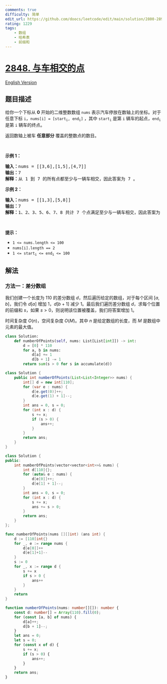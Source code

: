 ```yaml
---
comments: true
difficulty: 简单
edit_url: https://github.com/doocs/leetcode/edit/main/solution/2800-2899/2848.Points%20That%20Intersect%20With%20Cars/README.md
rating: 1229
tags:
    - 数组
    - 哈希表
    - 前缀和
---
```


# [2848. 与车相交的点](https://leetcode.cn/problems/points-that-intersect-with-cars)

[English Version](/solution/2800-2899/2848.Points%20That%20Intersect%20With%20Cars/README_EN.md)

## 题目描述

<!-- 这里写题目描述 -->

<p>给你一个下标从 <strong>0</strong> 开始的二维整数数组 <code>nums</code> 表示汽车停放在数轴上的坐标。对于任意下标 <code>i</code>，<code>nums[i] = [start<sub>i</sub>, end<sub>i</sub>]</code> ，其中 <code>start<sub>i</sub></code> 是第 <code>i</code> 辆车的起点，<code>end<sub>i</sub></code> 是第 <code>i</code> 辆车的终点。</p>

<p>返回数轴上被车 <strong>任意部分</strong> 覆盖的整数点的数目。</p>

<p>&nbsp;</p>

<p><strong class="example">示例 1：</strong></p>

<pre>
<strong>输入：</strong>nums = [[3,6],[1,5],[4,7]]
<strong>输出：</strong>7
<strong>解释：</strong>从 1 到 7 的所有点都至少与一辆车相交，因此答案为 7 。
</pre>

<p><strong class="example">示例 2：</strong></p>

<pre>
<strong>输入：</strong>nums = [[1,3],[5,8]]
<strong>输出：</strong>7
<strong>解释：</strong>1、2、3、5、6、7、8 共计 7 个点满足至少与一辆车相交，因此答案为 7 。
</pre>

<p>&nbsp;</p>

<p><strong>提示：</strong></p>

<ul>
	<li><code>1 &lt;= nums.length &lt;= 100</code></li>
	<li><code>nums[i].length == 2</code></li>
	<li><code><font face="monospace">1 &lt;= start<sub>i</sub>&nbsp;&lt;= end<sub>i</sub>&nbsp;&lt;= 100</font></code></li>
</ul>

## 解法

### 方法一：差分数组

我们创建一个长度为 $110$ 的差分数组 $d$，然后遍历给定的数组，对于每个区间 $[a, b]$，我们令 $d[a]$ 增加 $1$，$d[b + 1]$ 减少 $1$。最后我们遍历差分数组 $d$，求每个位置的前缀和 $s$，如果 $s > 0$，则说明该位置被覆盖，我们将答案增加 $1$。

时间复杂度 $O(n)$，空间复杂度 $O(M)$。其中 $n$ 是给定数组的长度，而 $M$ 是数组中元素的最大值。

<!-- tabs:start -->

```python
class Solution:
    def numberOfPoints(self, nums: List[List[int]]) -> int:
        d = [0] * 110
        for a, b in nums:
            d[a] += 1
            d[b + 1] -= 1
        return sum(s > 0 for s in accumulate(d))
```

```java
class Solution {
    public int numberOfPoints(List<List<Integer>> nums) {
        int[] d = new int[110];
        for (var e : nums) {
            d[e.get(0)]++;
            d[e.get(1) + 1]--;
        }
        int ans = 0, s = 0;
        for (int x : d) {
            s += x;
            if (s > 0) {
                ans++;
            }
        }
        return ans;
    }
}
```

```cpp
class Solution {
public:
    int numberOfPoints(vector<vector<int>>& nums) {
        int d[110]{};
        for (auto& e : nums) {
            d[e[0]]++;
            d[e[1] + 1]--;
        }
        int ans = 0, s = 0;
        for (int x : d) {
            s += x;
            ans += s > 0;
        }
        return ans;
    }
};
```

```go
func numberOfPoints(nums [][]int) (ans int) {
	d := [110]int{}
	for _, e := range nums {
		d[e[0]]++
		d[e[1]+1]--
	}
	s := 0
	for _, x := range d {
		s += x
		if s > 0 {
			ans++
		}
	}
	return
}
```

```ts
function numberOfPoints(nums: number[][]): number {
    const d: number[] = Array(110).fill(0);
    for (const [a, b] of nums) {
        d[a]++;
        d[b + 1]--;
    }
    let ans = 0;
    let s = 0;
    for (const x of d) {
        s += x;
        if (s > 0) {
            ans++;
        }
    }
    return ans;
}
```

<!-- tabs:end -->

<!-- end -->
